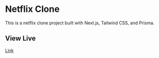# Netflix Clone

This is a netflix clone project built with Next.js, Tailwind CSS, and Prisma.

## View Live
[Link](https://n-flix-project.vercel.app/)